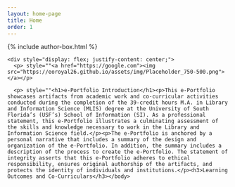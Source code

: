 ```yaml
---
layout: home-page
title: Home
order: 1
---
```

{% include author-box.html %}

  <body>
    
    <div style="display: flex; justify-content: center;">
      <p> style=""<a href="https://google.com"><img src="https://eoroyal26.github.io/assets/img/Placeholder_750-500.png"></a></p>
      
      <p> style=""<h1>e-Portfolio Introduction</h1><p>This e-Portfolio showcases artifacts from academic work and co-curricular activities conducted during the completion of the 39-credit hours M.A. in Library and Information Science (MLIS) degree at the University of South Florida’s (USF’s) School of Information (SI). As a professional statement, this e-Portfolio illustrates a culminating assessment of the skills and knowledge necessary to work in the Library and Information Science field.</p><p>The e-Portfolio is anchored by a personal narrative that includes a summary of the design and organization of the e-Portfolio. In addition, the summary includes a description of the process to create the e-Portfolio. The statement of integrity asserts that this e-Portfolio adheres to ethical responsibility, ensures original authorship of the artifacts, and protects the identity of individuals and institutions.</p><h3>Learning Outcomes and Co-Curriculars</h3></body>
